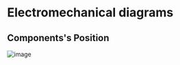 # Electromechanical diagrams

## Components's Position
![image](https://github.com/kirkhu/WRO2023_Future-Engineers-Fire-On-All-Cylinders/blob/main/schemes/Component_position.jpg)
